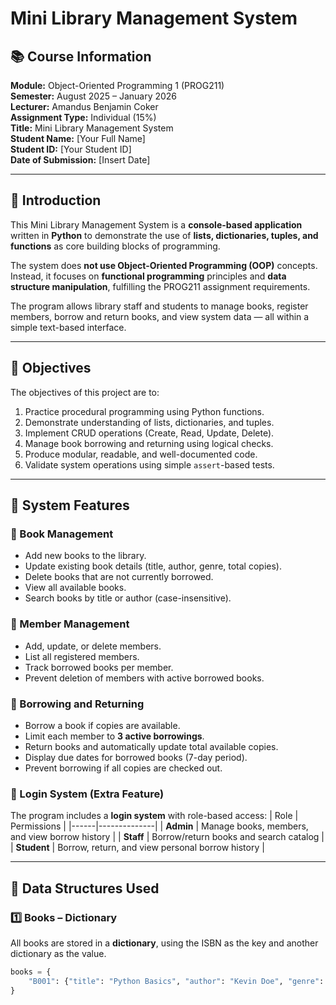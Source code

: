# Mini Library Management System 

## 📚 Course Information
**Module:** Object-Oriented Programming 1 (PROG211)  
**Semester:** August 2025 – January 2026  
**Lecturer:** Amandus Benjamin Coker  
**Assignment Type:** Individual (15%)  
**Title:** Mini Library Management System  
**Student Name:** [Your Full Name]  
**Student ID:** [Your Student ID]  
**Date of Submission:** [Insert Date]

---

## 🧭 Introduction
This Mini Library Management System is a **console-based application** written in **Python** to demonstrate the use of **lists, dictionaries, tuples, and functions** as core building blocks of programming.

The system does **not use Object-Oriented Programming (OOP)** concepts.  
Instead, it focuses on **functional programming** principles and **data structure manipulation**, fulfilling the PROG211 assignment requirements.

The program allows library staff and students to manage books, register members, borrow and return books, and view system data — all within a simple text-based interface.

---

## 🎯 Objectives
The objectives of this project are to:
1. Practice procedural programming using Python functions.
2. Demonstrate understanding of lists, dictionaries, and tuples.
3. Implement CRUD operations (Create, Read, Update, Delete).
4. Manage book borrowing and returning using logical checks.
5. Produce modular, readable, and well-documented code.
6. Validate system operations using simple `assert`-based tests.

---

## 🧩 System Features
### 📘 Book Management
- Add new books to the library.
- Update existing book details (title, author, genre, total copies).
- Delete books that are not currently borrowed.
- View all available books.
- Search books by title or author (case-insensitive).

### 👥 Member Management
- Add, update, or delete members.
- List all registered members.
- Track borrowed books per member.
- Prevent deletion of members with active borrowed books.

### 🔄 Borrowing and Returning
- Borrow a book if copies are available.
- Limit each member to **3 active borrowings**.
- Return books and automatically update total available copies.
- Display due dates for borrowed books (7-day period).
- Prevent borrowing if all copies are checked out.

### 🔐 Login System (Extra Feature)
The program includes a **login system** with role-based access:
| Role | Permissions |
|------|--------------|
| **Admin** | Manage books, members, and view borrow history |
| **Staff** | Borrow/return books and search catalog |
| **Student** | Borrow, return, and view personal borrow history |

---

## 🧱 Data Structures Used

### 1️⃣ Books – Dictionary
All books are stored in a **dictionary**, using the ISBN as the key and another dictionary as the value.

```python
books = {
    "B001": {"title": "Python Basics", "author": "Kevin Doe", "genre": "Non-Fiction", "total_copies": 3}
}
